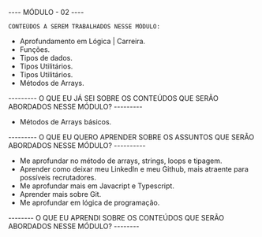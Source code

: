   
  
  
----  MÓDULO - 02  ----
      
      
    CONTEÚDOS A SEREM TRABALHADOS NESSE MÓDULO:


- Aprofundamento em Lógica | Carreira.
- Funções.
- Tipos de dados.
- Tipos Utilitários.
- Tipos Utilitários.
- Métodos de Arrays.
 

 ---------   O QUE EU JÁ SEI SOBRE OS CONTEÚDOS QUE SERÃO ABORDADOS NESSE MÓDULO? ---------
 
 
- Métodos de Arrays básicos.


 ---------   O QUE EU QUERO APRENDER SOBRE OS ASSUNTOS QUE SERÃO ABORDADOS NESSE MÓDULO? ----------



- Me aprofundar no método de arrays, strings, loops e tipagem.
- Aprender como deixar meu LinkedIn e meu Github, mais atraente para possíveis recrutadores.
- Me aprofundar mais em Javacript e Typescript.
- Aprender mais sobre Git.
- Me aprofundar em lógica de programação.



--------     O QUE EU APRENDI SOBRE OS CONTEÚDOS QUE SERÃO ABORDADOS NESSE MÓDULO? --------
